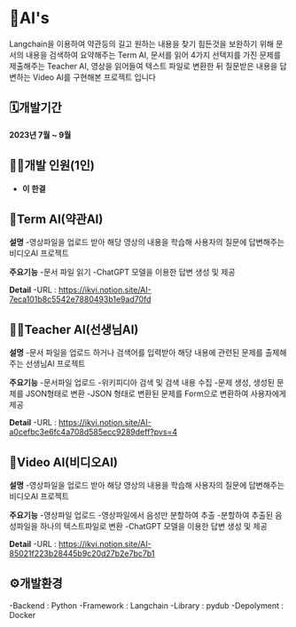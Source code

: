 # 🤖AI's
Langchain을 이용하여 
약관등의 길고 원하는 내용을 찾기 힘든것을 보완하기 위해 문서의 내용을 검색하여 요약해주는 Term AI,
문서를 읽어 4가지 선택지를 가진 문제를 제출해주는 Teacher AI,
영상을 읽어들여 텍스트 파일로 변환한 뒤 질문받은 내용을 답변하는 Video AI를 구현해본 프로젝트 입니다

## 🗓️개발기간
**2023년 7월 ~ 9월**

## 👨‍💻개발 인원(1인)
- **이 한결**


## 📜Term AI(약관AI)
**설명**
-영상파일을 업로드 받아 해당 영상의 내용을 학습해 사용자의 질문에 답변해주는 비디오AI 프로젝트

**주요기능**
-문서 파일 읽기
-ChatGPT 모델을 이용한 답변 생성 및 제공

**Detail**
-URL : https://ikvi.notion.site/AI-7eca101b8c5542e7880493b1e9ad70fd


## 👨‍🏫Teacher AI(선생님AI)
**설명**
-문서 파일을 업로드 하거나 검색어를 입력받아 해당 내용에 관련된 문제를 출제해주는 선생님AI 프로젝트

**주요기능**
-문서파일 업로드
-위키피디아 검색 및 검색 내용 수집
-문제 생성, 생성된 문제를 JSON형태로 변환
-JSON 형태로 변환된 문제를 Form으로 변환하여 사용자에게 제공

**Detail**
-URL : https://ikvi.notion.site/AI-a0cefbc3e6fc4a708d585ecc9289deff?pvs=4


## 📼Video AI(비디오AI)
**설명**
-영상파일을 업로드 받아 해당 영상의 내용을 학습해 사용자의 질문에 답변해주는 비디오AI 프로젝트

**주요기능**
-영상파일 업로드
-영상파일에서 음성만 분할하여 추출
-분할하여 추출된 음성파일을 하나의 텍스트파일로 변환
-ChatGPT 모델을 이용한 답변 생성 및 제공

**Detail**
-URL : https://ikvi.notion.site/AI-85021f223b28445b9c20d27b2e7bc7b1


## ⚙️개발환경
-Backend : Python
-Framework : Langchain
-Library : pydub
-Depolyment : Docker
